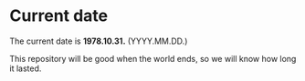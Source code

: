 # Current date

The current date is **1978.10.31.** (YYYY.MM.DD.)

This repository will be good when the world ends, so we will know how long it lasted.